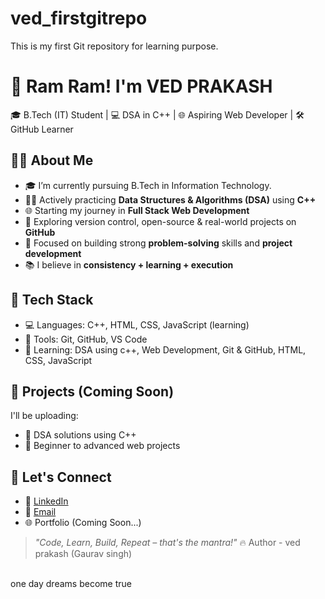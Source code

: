 # ved_firstgitrepo
This is my first Git repository for learning purpose.
<br>
# 🙏 Ram Ram! I'm VED PRAKASH

🎓 B.Tech (IT) Student | 💻 DSA in C++ | 🌐 Aspiring Web Developer | 🛠️ GitHub Learner

## 👨‍🎓 About Me

- 🎓 I’m currently pursuing B.Tech in Information Technology.
- 👨‍💻 Actively practicing **Data Structures & Algorithms (DSA)** using **C++**
- 🌐 Starting my journey in **Full Stack Web Development**
- 🔧 Exploring version control, open-source & real-world projects on **GitHub**
- 🎯 Focused on building strong **problem-solving** skills and **project development**
- 📚 I believe in **consistency + learning + execution**

## 🚀 Tech Stack

- 💻 Languages: C++, HTML, CSS, JavaScript (learning)
- 🔧 Tools: Git, GitHub, VS Code
- 🌱 Learning: DSA using c++, Web Development, Git & GitHub, HTML, CSS, JavaScript

## 💼 Projects (Coming Soon)
I'll be uploading:
- 🔸 DSA solutions using C++
- 🔸 Beginner to advanced web projects

## 🔗 Let's Connect

- 💼 [LinkedIn](www.linkedin.com/in/ved-prakash-bb2097339)
- 📧 [Email](vedprakash811315@gmail.com)
- 🌐 Portfolio (Coming Soon...)

> *"Code, Learn, Build, Repeat – that's the mantra!"* 🔥
Author - ved prakash (Gaurav singh)
<br>
one day dreams become true 
